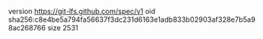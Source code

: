 version https://git-lfs.github.com/spec/v1
oid sha256:c8e4be5a794fa56637f3dc231d6163e1adb833b02903af328e7b5a98ac268766
size 2531

